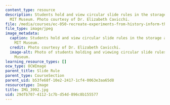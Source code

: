 ```yaml
---
content_type: resource
description: Students hold and view circular slide rules in the storage area of the
  MIT Museum. Photo courtesy of Dr. Elizabeth Cavicchi.
file: /media/courses/ec-050-recreate-experiments-from-history-inform-the-future-from-the-past-galileo-january-iap-2010/29dfb70741121c7bd54d896c8b155577_IMG_3992.jpg
file_type: image/jpeg
image_metadata:
  caption: Students hold and view circular slide rules in the storage area of the
    MIT Museum.
  credit: Photo courtesy of Dr. Elizabeth Cavicchi.
  image-alt: Photo of students holding and viewing circular slide rules in the MIT
    Museum.
learning_resource_types: []
ocw_type: OCWImage
parent_title: Slide Rule
parent_type: CourseSection
parent_uid: b53fe68f-10e2-2417-1cf4-0063e3aa65d8
resourcetype: Image
title: IMG_3992.jpg
uid: 29dfb707-4112-1c7b-d54d-896c8b155577
---
```

